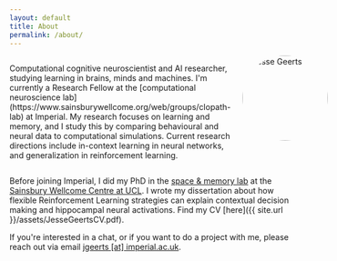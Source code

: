```yaml
---
layout: default
title: About
permalink: /about/
---
```


<div style="display: flex; align-items: flex-start; gap: 20px;">
<p markdown="1">
Computational cognitive neuroscientist and AI researcher, studying learning in brains, minds and machines. I'm currently a Research Fellow at the [computational neuroscience lab](https://www.sainsburywellcome.org/web/groups/clopath-lab) at Imperial. My research focuses on learning and memory, and I study this by comparing behavioural and neural data to computational simulations. Current research directions include in-context learning in neural networks, and generalization in reinforcement learning.
</p>
<img src="{{ '/assets/photo-jesse.png' | relative_url }}" alt="Jesse Geerts" style="width: 150px; height: auto; border-radius: 50%;">
</div>

Before joining Imperial, I did my PhD in the [space & memory lab](https://www.ucl.ac.uk/icn/research/research-groups/space-memory) at the [Sainsbury Wellcome Centre at UCL](http://www.ucl.ac.uk/swc). I wrote my dissertation about how flexible Reinforcement Learning strategies can explain contextual decision making and hippocampal neural activations. Find my CV [here]({{ site.url }}/assets/JesseGeertsCV.pdf).


If you're interested in a chat, or if you want to do a project with me, please reach out via email [jgeerts [at] imperial.ac.uk](mailto:jgeerts@imperial.ac.uk).

